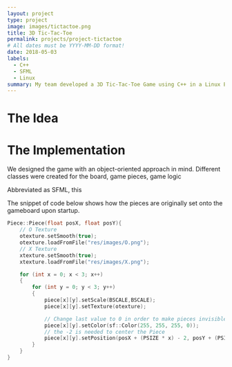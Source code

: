 ```yaml
---
layout: project
type: project
image: images/tictactoe.png
title: 3D Tic-Tac-Toe
permalink: projects/project-tictactoe
# All dates must be YYYY-MM-DD format!
date: 2018-05-03
labels:
  - C++
  - SFML
  - Linux
summary: My team developed a 3D Tic-Tac-Toe Game using C++ in a Linux Environment
---
```

# The Idea


# The Implementation
We designed the game with an object-oriented approach in mind. Different classes were created for the board, game pieces, game logic


Abbreviated as SFML, this 


The snippet of code below shows how the pieces are originally set onto the gameboard upon startup.

```c++
Piece::Piece(float posX, float posY){
    // O Texture
    otexture.setSmooth(true);
    otexture.loadFromFile("res/images/O.png");
    // X Texture
    xtexture.setSmooth(true);
    xtexture.loadFromFile("res/images/X.png");

    for (int x = 0; x < 3; x++)
    {
        for (int y = 0; y < 3; y++)
  		{
            piece[x][y].setScale(BSCALE,BSCALE);
            piece[x][y].setTexture(otexture);

            // Change last value to 0 in order to make pieces invisible
            piece[x][y].setColor(sf::Color(255, 255, 255, 0));
            // the -2 is needed to center the Piece
            piece[x][y].setPosition(posX + (PSIZE * x) - 2, posY + (PSIZE * y) - 2);
        }
    }
}
```


